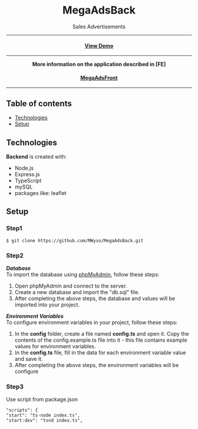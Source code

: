 <div align="center">
<h1>MegaAdsBack</h1>
<p>
Sales Advertisements
</p>
<hr>

<h4>
    <a href="https://wyso.networkmanager.pl/">View Demo</a>
</h4>
<hr>
<strong>
    More information on the application described in [FE]
</strong>
<h4>
    <a href="https://github.com/MWyso/MegaAdsFront/blob/main/README.md">MegaAdsFront</a>
</h4>
<hr>
  </p>


</div>

## Table of contents
* [Technologies](#technologies)
* [Setup](#setup)

## Technologies
**Backend** is created with:
* Node.js
* Express.js
* TypeScript
* mySQL
* packages like: leaflet
## Setup

### Step1
``
$ git clone https://github.com/MWyso/MegaAdsBack.git
``
### Step2
***Database***
<br>
To import the database using [phpMyAdmin](http://localhost/phpmyadmin), follow these steps:

1. Open phpMyAdmin and connect to the server.
2. Create a new database and import the "db.sql" file.
3. After completing the above steps, the database and values will be imported into your project.

***Environment Variables***
<br>
To configure environment variables in your project, follow these steps:

1. In the **config** folder, create a file named **config.ts** and open it.
   Copy the contents of the config.example.ts file into it - this file contains example values for environment variables.
2. In the **config.ts** file, fill in the data for each environment variable value and save it.
3. After completing the above steps, the environment variables will be configure
### Step3
Use script from package.json
<br>
````
"scripts": {
"start": "ts-node index.ts",
"start:dev": "tsnd index.ts",